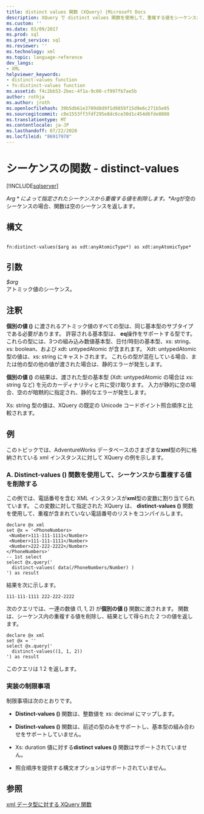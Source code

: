 ```yaml
---
title: distinct values 関数 (XQuery) |Microsoft Docs
description: XQuery で distinct values 関数を使用して、重複する値をシーケンスから削除する方法について説明します。
ms.custom: ''
ms.date: 03/09/2017
ms.prod: sql
ms.prod_service: sql
ms.reviewer: ''
ms.technology: xml
ms.topic: language-reference
dev_langs:
- XML
helpviewer_keywords:
- distinct-values function
- fn:distinct-values function
ms.assetid: f4c2bb53-2bec-4f1a-9c00-cf997fb7ae5b
author: rothja
ms.author: jroth
ms.openlocfilehash: 39b5db61e3709d8d9f1d9859f15d9e6c271b5e05
ms.sourcegitcommit: c8e1553ff3fdf295e8dc6ce30d1c454d6fde8088
ms.translationtype: MT
ms.contentlocale: ja-JP
ms.lasthandoff: 07/22/2020
ms.locfileid: "86917978"
---
```

# <a name="functions-on-sequences---distinct-values"></a>シーケンスの関数 - distinct-values
[!INCLUDE[sqlserver](../includes/applies-to-version/sqlserver.md)]

  *$Arg*によって指定されたシーケンスから重複する値を削除します。 *$Arg*が空のシーケンスの場合、関数は空のシーケンスを返します。  
  
## <a name="syntax"></a>構文  
  
```  
  
fn:distinct-values($arg as xdt:anyAtomicType*) as xdt:anyAtomicType*  
```  
  
## <a name="arguments"></a>引数  
 *$arg*  
 アトミック値のシーケンス。  
  
## <a name="remarks"></a>注釈  
 **個別の値 ()** に渡されるアトミック値のすべての型は、同じ基本型のサブタイプである必要があります。 許容される基本型は、 **eq**操作をサポートする型です。 これらの型には、3つの組み込み数値基本型、日付/時刻の基本型、xs: string、xs: boolean、および xdt: untypedAtomic が含まれます。 Xdt: untypedAtomic 型の値は、xs: string にキャストされます。 これらの型が混在している場合、または他の型の他の値が渡された場合は、静的エラーが発生します。  
  
 **個別の値 ()** の結果は、渡された型の基本型 (Xdt: untypedAtomic の場合は xs: string など) を元のカーディナリティと共に受け取ります。 入力が静的に空の場合、空のが暗黙的に指定され、静的なエラーが発生します。  
  
 Xs: string 型の値は、XQuery の既定の Unicode コードポイント照合順序と比較されます。  
  
## <a name="examples"></a>例  
 このトピックでは、AdventureWorks データベースのさまざまな**xml**型の列に格納されている xml インスタンスに対して XQuery の例を示します。  
  
### <a name="a-using-the-distinct-values-function-to-remove-duplicate-values-from-the-sequence"></a>A. Distinct-values () 関数を使用して、シーケンスから重複する値を削除する  
 この例では、電話番号を含む XML インスタンスが**xml**型の変数に割り当てられています。 この変数に対して指定された XQuery は、 **distinct-values ()** 関数を使用して、重複が含まれていない電話番号のリストをコンパイルします。  
  
```  
declare @x xml  
set @x = '<PhoneNumbers>  
 <Number>111-111-1111</Number>  
 <Number>111-111-1111</Number>  
 <Number>222-222-2222</Number>  
</PhoneNumbers>'  
-- 1st select  
select @x.query('  
  distinct-values( data(/PhoneNumbers/Number) )  
') as result  
```  
  
 結果を次に示します。  
  
```  
111-111-1111 222-222-2222    
```  
  
 次のクエリでは、一連の数値 (1, 1, 2) が**個別の値 ()** 関数に渡されます。 関数は、シーケンス内の重複する値を削除し、結果として得られた 2 つの値を返します。  
  
```  
declare @x xml  
set @x = ''  
select @x.query('  
  distinct-values((1, 1, 2))  
') as result  
```  
  
 このクエリは 1 2 を返します。  
  
### <a name="implementation-limitations"></a>実装の制限事項  
 制限事項は次のとおりです。  
  
-   **Distinct-values ()** 関数は、整数値を xs: decimal にマップします。  
  
-   **Distinct-values ()** 関数は、前述の型のみをサポートし、基本型の組み合わせをサポートしていません。  
  
-   Xs: duration 値に対する**distinct values ()** 関数はサポートされていません。  
  
-   照合順序を提供する構文オプションはサポートされていません。  
  
## <a name="see-also"></a>参照  
 [xml データ型に対する XQuery 関数](../xquery/xquery-functions-against-the-xml-data-type.md)  
  
  
